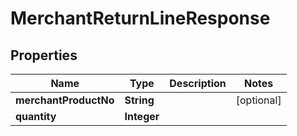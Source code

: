 
# MerchantReturnLineResponse

## Properties
Name | Type | Description | Notes
------------ | ------------- | ------------- | -------------
**merchantProductNo** | **String** |  |  [optional]
**quantity** | **Integer** |  | 




